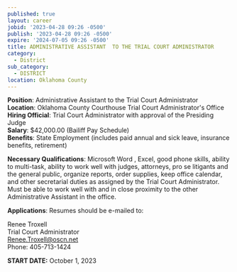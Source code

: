 ```yaml
---
published: true
layout: career
jobid: '2023-04-28 09:26 -0500'
publish: '2023-04-28 09:26 -0500'
expire: '2024-07-05 09:26 -0500'
title: ADMINISTRATIVE ASSISTANT  TO THE TRIAL COURT ADMINISTRATOR
category:
  - District
sub_category:
  - DISTRICT
location: Oklahoma County
---
```

**Position**: Administrative Assistant to the Trial Court Administrator  
**Location**: Oklahoma County Courthouse Trial Court Administrator&apos;s Office  
**Hiring Official**: Trial Court Administrator with approval of the Presiding Judge  
**Salary**: $42,000.00 (Bailiff Pay Schedule)  
**Benefits**: State Employment (includes paid annual and sick leave, insurance benefits, retirement)  

**Necessary Qualifications**: Microsoft Word , Excel, good phone skills, ability to multi-task, ability to work well with judges, attorneys, pro se litigants and the general public, organize reports, order supplies, keep office calendar, and other secretarial duties as assigned by the Trial Court Administrator. Must be able to work well with and in close proximity to the other Administrative Assistant in the office.  

**Applications**: Resumes should be e-mailed to:

Renee Troxell  
Trial Court Administrator  
[Renee.Troxell@oscn.net](mailto:Renee.Troxell@oscn.net)  
Phone: 405-713-1424

**START DATE:** October 1, 2023
